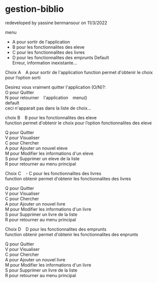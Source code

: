 # gestion-biblio

redeveloped by yassine benmansour on 11/3/2022



menu
- A pour sortir de l'application
- B pour les fonctionnalites des eleve
- C pour les fonctionnalites des livres
- D pour les fonctionnalites des emprunts
Default<br>
Erreur, information inexistante...


Choix A   A pour sortir de l'application function permet d'obtenir le choix pour l’option sorti

Desirez vous vraiment quitter l'application (O/N)?:<br>
O pour Quitter<br>
N pour retourner   l'application   menu()<br>
default<br>
ceci n'apparait pas dans la liste de choix...


choix B   B pour les fonctionnalites des eleve<br>
function permet d'obtenir le choix pour l’option fonctionnalites des eleve

Q pour Quitter<br>
V pour Visualiser<br>
C pour Chercher<br>
A pour Ajouter un nouvel eleve<br>
M pour Modifier les informations d'un eleve<br>
S pour Supprimer un eleve de la liste<br>
R pour retourner au menu principal<br>



Choix C   - C pour les fonctionnalites des livres<br>
function obtenir permet d'obtenir les fonctionnalites des livres

Q pour Quitter<br>
V pour Visualiser<br>
C pour Chercher<br>
A pour Ajouter un nouvel livre<br>
M pour Modifier les informations d'un livre<br>
S pour Supprimer un livre de la liste<br>
R pour retourner au menu principal<br>


Choix D   D pour les fonctionnalites des emprunts<br>
function obtenir permet d'obtenir les fonctionnalites des enprunts

Q pour Quitter<br>
V pour Visualiser<br>
C pour Chercher<br>
A pour Ajouter un nouvel livre<br>
M pour Modifier les informations d'un livre<br>
S pour Supprimer un livre de la liste<br>
R pour retourner au menu principal<br>




